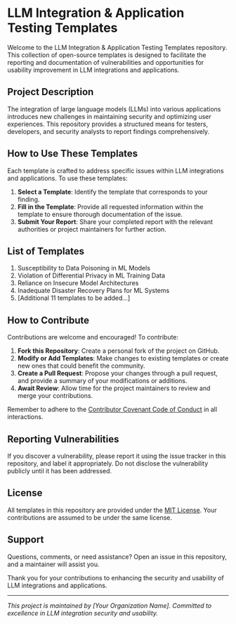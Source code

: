 # LLM Integration & Application Testing Templates

Welcome to the LLM Integration & Application Testing Templates repository. This collection of open-source templates is designed to facilitate the reporting and documentation of vulnerabilities and opportunities for usability improvement in LLM integrations and applications.

## Project Description

The integration of large language models (LLMs) into various applications introduces new challenges in maintaining security and optimizing user experiences. This repository provides a structured means for testers, developers, and security analysts to report findings comprehensively.

## How to Use These Templates

Each template is crafted to address specific issues within LLM integrations and applications. To use these templates:

1. **Select a Template**: Identify the template that corresponds to your finding.
2. **Fill in the Template**: Provide all requested information within the template to ensure thorough documentation of the issue.
3. **Submit Your Report**: Share your completed report with the relevant authorities or project maintainers for further action.

## List of Templates

1. Susceptibility to Data Poisoning in ML Models
2. Violation of Differential Privacy in ML Training Data
3. Reliance on Insecure Model Architectures
4. Inadequate Disaster Recovery Plans for ML Systems
5. [Additional 11 templates to be added...]

## How to Contribute

Contributions are welcome and encouraged! To contribute:

1. **Fork this Repository**: Create a personal fork of the project on GitHub.
2. **Modify or Add Templates**: Make changes to existing templates or create new ones that could benefit the community.
3. **Create a Pull Request**: Propose your changes through a pull request, and provide a summary of your modifications or additions.
4. **Await Review**: Allow time for the project maintainers to review and merge your contributions.

Remember to adhere to the [Contributor Covenant Code of Conduct](CODE_OF_CONDUCT.md) in all interactions.

## Reporting Vulnerabilities

If you discover a vulnerability, please report it using the issue tracker in this repository, and label it appropriately. Do not disclose the vulnerability publicly until it has been addressed.

## License

All templates in this repository are provided under the [MIT License](LICENSE.md). Your contributions are assumed to be under the same license.

## Support

Questions, comments, or need assistance? Open an issue in this repository, and a maintainer will assist you.

Thank you for your contributions to enhancing the security and usability of LLM integrations and applications.

---
*This project is maintained by [Your Organization Name]. Committed to excellence in LLM integration security and usability.*
